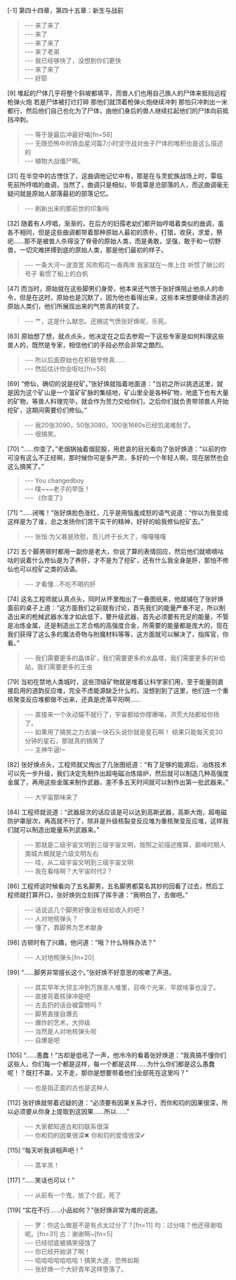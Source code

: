 
[-1] 第四十四章，第四十五章：新生与战前
>--- 来了来了<br>
>--- 来了<br>
>--- 来了来了<br>
>--- 来了老弟<br>
>--- 我已经够快了，没想到你们更快<br>
>--- 来了来了<br>
>--- 好耶<br>

[9] 堆起的尸体几乎将整个斜坡都填平，而兽人们也用自己族人的尸体来抵挡远程枪弹火炮 若是尸体被打烂打碎 那他们就顶着枪弹火炮继续冲刺 那怕只冲刺出一米都行，然后他们自己也化为了尸体，由他们身后的兽人继续扛起他们的尸体向前抵挡冲刺。
>--- 等于是最后冲最好咯[fn=58]<br>
>--- 无限恐怖中的铁血星河篇7小时坚守战对虫子尸体的堆积也是这么描述的<br>
>--- 植物大战僵尸啊。<br>

[31] 在半空中的古愣住了，这曲调他记忆中有，那是在与灵蛇族战场上时，覃临死前所哼唱的曲调，当然了，曲调只是相似，毕竟覃是沧部落的人，而这曲调毫无疑问就是原始人部落最初的部落记忆。
>--- 刷新出来的那前世的印象吗<br>

[32] 随着有人哼唱，渐渐的，在后方的妇孺老幼们都开始哼唱着类似的曲调，虽各不相同，但是这些曲调都带着那种原始人最初的质朴，打猎，收获，求爱，祭祀……那不是被兽人杀得没了脊骨的原始人类，而是勇敢，坚强，敢于和一切野兽，一切灾难拼搏到底的原始人类，那是他们最初的样子。
>--- 一条大河～波浪宽
风吹稻花～香两岸
我家就在～岸上住
听惯了艄公的号子
看惯了船上的白帆<br>

[47] 而当时，原始就在这些脚男们身旁，他本来还气愤于张好焕阻止他杀人的命令，但是在这时，原始也是沉默了，因为他也看得出来，这些本来想要继续溃逃的原始人类们，他们所展现出来的气势真的转变了。
>--- 艹，这是什么献忠。还搁这气愤张好焕呢，乐死。<br>

[63] 原始想了想，就点点头，他决定在之后去参观一下这些专家是如何料理这些兽人的，既然是专家，相信他们的手段必然会非常之酷烈。
>--- 所以后面原始也在积极学修真……<br>
>--- 然后估计你会呕吐[fn=58]<br>

[69] “修仙，确切的说是挖矿。”张好焕就指着地面道：“当初之所以挑选这里，就是因为这个矿山是一个富矿矿脉的集结地，矿山里全是各种矿物，地底下也有大量的矿物，等兽人料理完毕，就会作为苦力交给你们，之后你们就负责带领兽人开始挖矿，这期间需要伱们修仙。”
>--- 我20张3090，50张3080，100张1660s已经饥渴难耐了。<br>
>--- 很搞笑。<br>

[70] “……你变了。”老烟锅抽着烟屁股，用悲哀的目光看向了张好焕道：“以前的你可没有这么不正经啊，那时候你可是多严肃，多好的一个年轻人啊，现在居然也会这么搞笑了。”
>--- You changedboy<br>
>--- 噗~~~老子的早饭！<br>
>--- 《你变了》<br>

[71] “……闭嘴！”张好焕脸色涨红，几乎是用恼羞成怒的语气说道：“你以为我变成这样是为了谁，总之发扬你们苦干实干的精神，好好的給我修仙挖矿去。”
>--- 张恒:为父甚是欣慰，吾儿终于长大了，嘎嘎嘎嘎<br>

[72] 五个脚男顿时都用一副你是老大，你说了算的表情回应，然后他们就嘀嘀咕咕的说着什么修仙是为了养肝，才不是为了挖矿，还有什么我全身是肝，那怕不修仙也可以挖矿之类的话语。
>--- 才看懂…不吃不喝的肝<br>

[74] 这名工程师就认真点头，同时从怀里掏出了一叠图纸来，他就铺在了张好焕面前的桌子上道：“这方面我们之前就有讨论，首先我们的能量严重不足，所以制造出来的枪械武器水准才如此低下，要升级武器，首先必须要有充足的能量，不管是冶炼金属，还是制造出工艺合格的高强度合金，所需要的能量都是庞大的，现在我们获得了这么多的魔法奇物与附魔材料等等，这方面就可以解决了，指挥官，你看。”
>--- 我们需要更多的晶体矿，我们需要更多的水晶塔，我们需要更多的补给站，我们需要更多的王虫<br>

[79] 当初在禁地人类城时，这些顶级矿物就是堆着让科学家们用，至于能量则直接启用的道韵反应堆，完全不虑能源缺乏什么的，没想到到了这里，他们连一个重核聚变反应堆都做不出来，还真是虎落平阳啊……
>--- 直接来一个永动猫不就行了，宇宙都给你撑爆咯，洪荒大陆都给你扬了。<br>
>--- 如果用了搞笑之力去骗一块石头说你就是星石啊！
结果只能每天变30分钟的星石，那就真的搞笑了<br>
>--- 主神牛逼!~<br>

[82] 张好焕点头，工程师就又掏出了几张图纸道：“有了足够的能源后，冶炼技术可以先一步升级，我们决定先制作出超电磁冶炼熔炉，然后就可以制造几种高强度金属了，再用这些金属来制作武器，差不多五天时间就可以制作出第一批武器来。”
>--- 大宇宙那味来了<br>

[84] 工程师就说道：“武器层次的话应该是可以达到高斯武器，高斯大炮，超电磁防护罩层次，再高就不行了，除非是升级核裂变反应堆为重核聚变反应堆，这样我们就可以制造出能量系列武器来。”
>--- 那就是二级宇宙文明到三级宇宙文明，按照之前描述推算，巅峰时期人类城大概就是六级文明左右<br>
>--- 哇，从二级宇宙文明到三级宇宙文明<br>
>--- 我在看啥啊？大宇宙时代2？<br>

[86] 工程师这时候看向了五名脚男，五名脚男都莫名其妙的回看了过去，然后工程师就打算开口，张好焕则立刻挥了挥手道：“我明白了，去做吧。”
>--- 话说这几个脚男好像没有经验收入的吧？<br>
>--- 人对地核弹头？<br>
>--- 懂了，靠脚男为艺术献身<br>

[98] 古顿时有了兴趣，他问道：“哦？什么特殊办法？”
>--- 人对地核弹头[fn=20]<br>

[99] “……脚男非常擅长这个。”张好焕不好意思的咳嗽了声道。
>--- 其实早年大领主冲到万族圣人堆里，召唤个光来，早就啥事也没了。<br>
>--- 直接背着核弹冲是吧<br>
>--- 古去扔的话会被雷劈吗？<br>
>--- 脚男直接自爆去<br>
>--- 爆炸的艺术，大师级<br>
>--- 当然是人对地核弹头啦<br>
>--- 自爆是吧<br>

[105] “……愚蠢！”古却是低吼了一声，他冷冷的看着张好焕道：“我真搞不懂你们这些人，你们每一个都是这样，每一个都是这样……为什么你们都是这么愚蠢呢！？既打不赢，又不走，那你是想要带着他们全部死在这里吗？”
>--- 也是指正面的古也是这种人<br>

[112] 张好焕就带着迟疑的道：“必须要有因果关系才行，而你和钧的因果很深，所以必须要从你身上提取到这因果……所以……”
>--- 大家都知道古和钧联系很深<br>
>--- 你和钧的因果很深✖
你和钧的爱情很深✔<br>

[115] “每天听我讲相声吧！”
>--- 蒸羊羔！<br>

[117] “……笑话也可以！”
>--- 从前有一个鬼，放了个屁，死了<br>

[119] “实在不行……小品如何？”张好焕非常为难的说道。
>--- 罗：你这么做是不是有点太过分了？[fn=11] 均：过分啥？他还得谢咱呢。[fn=31]  古：谢谢啊~[fn=5]<br>
>--- 已经彻底被搞笑侵蚀了<br>
>--- 你已经开始讲了啊！<br>
>--- 哈哈哈哈哈哈哈！搞笑大道，恐怖如斯<br>
>--- 张好焕一个大好青年这样堕落了。<br>

